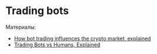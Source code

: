 # Trading bots

Материалы:

* [How bot trading influences the crypto market, explained](https://cointelegraph.com/explained/how-bot-trading-influences-the-crypto-market-explained)
* [Trading Bots vs Humans, Explained](https://cointelegraph.com/explained/trading-bots-vs-humans-explained)
